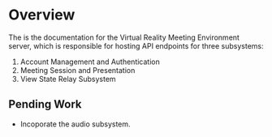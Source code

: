 # Overview

The is the documentation for the Virtual Reality Meeting Environment server, 
which is responsible for hosting API endpoints for three subsystems:

1. Account Management and Authentication
2. Meeting Session and Presentation
3. View State Relay Subsystem

## Pending Work

- Incoporate the audio subsystem.

